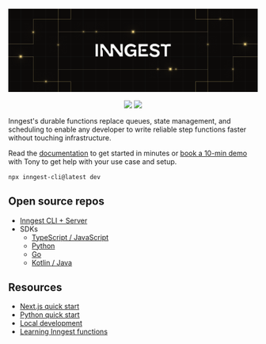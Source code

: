 [![Inngest Banner](https://github.com/inngest/.github/raw/main/profile/github-readme-banner-2025-06-20.png)](https://www.inngest.com?ref=github-org-readme)

<div align="center">
  <a href="https://discord.gg/EuesV2ZSnX"><img src="https://img.shields.io/discord/842170679536517141?label=discord" /></a>
  <a href="https://twitter.com/inngest"><img src="https://img.shields.io/twitter/follow/inngest?style=social" /></a>
</div>

Inngest's durable functions replace queues, state management, and scheduling to enable any developer to write reliable step functions faster without touching infrastructure.

Read the <a href="https://www.inngest.com/docs?ref=github-org-readme">documentation</a> to get started in minutes or <a href="https://www.inngest.com/contact?ref=github&utm_source=github&utm_medium=readme">book a 10-min demo</a> with Tony to get help with your use case and setup.

```
npx inngest-cli@latest dev
```

## Open source repos

- [Inngest CLI + Server](https://github.com/inngest/inngest)
- SDKs
  - [TypeScript / JavaScript](https://github.com/inngest/inngest-js)
  - [Python](https://github.com/inngest/inngest-py)
  - [Go](https://github.com/inngest/inngestgo)
  - [Kotlin / Java](https://github.com/inngest/inngest-kt)

## Resources

- [Next.js quick start](https://www.inngest.com/docs/getting-started/nextjs-quick-start?ref=github-org-readme)
- [Python quick start](https://www.inngest.com/docs/getting-started/python-quick-start?ref=github-org-readme)
- [Local development](https://www.inngest.com/docs/local-development?ref=github-org-readme)
- [Learning Inngest functions](https://www.inngest.com/docs/features/inngest-functions?ref=github-org-readme)
